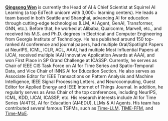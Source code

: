[**Qingsong Wen**](https://sites.google.com/site/qingsongwen8/) is currently the Head of AI & Chief Scientist at Squirrel AI Learning (a top EdTech unicorn with 3,000+ learning centers). He leads a team based in both Seattle and Shanghai, advancing AI for education through cutting-edge technologies (LLM, AI Agent, GenAI, Transformer, GNN, etc.). Before that, he worked at Alibaba, Qualcomm, Marvell, etc., and received his M.S. and Ph.D. degrees in Electrical and Computer Engineering from Georgia Institute of Technology. He has published around 150 top-ranked AI conference and journal papers, had multiple Oral/Spotlight Papers at NeurIPS, ICML, ICLR, ACL, AAAI, had multiple Most Influential Papers at IJCAI, received multiple IAAI Innovative Application Awards at AAAI, and won First Place in SP Grand Challenge at ICASSP. Currently, he serves as Chair of IEEE CIS Task Force on AI for Time Series and Spatio-Temporal Data, and Vice Chair of INNS AI for Education Section. He also serves as Associate Editor for IEEE Transactions on Pattern Analysis and Machine Intelligence, IEEE Signal Processing Letters, and Neurocomputing, Guest Editor for Applied Energy and IEEE Internet of Things Journal. In addition, he regularly serves as Area Chair of the top conferences, including NeurIPS, ICML, KDD, IJCAI, ICASSP, etc. His research interests include AI for Time Series (AI4TS), AI for Education (AI4EDU), LLMs & AI Agents. His team has contributed several famous TSFMs, such as [Time-LLM](https://arxiv.org/pdf/2310.01728),  [TIME-FFM](https://arxiv.org/pdf/2405.14252), and [Time-MoE](https://arxiv.org/pdf/2409.16040).

